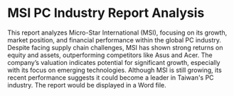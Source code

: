 # MSI PC Industry Report Analysis
This report analyzes Micro-Star International (MSI), focusing on its growth, market position, and financial performance within the global PC industry. Despite facing supply chain challenges, MSI has shown strong returns on equity and assets, outperforming competitors like Asus and Acer. The company’s valuation indicates potential for significant growth, especially with its focus on emerging technologies. Although MSI is still growing, its recent performance suggests it could become a leader in Taiwan's PC industry.
The report would be displayed in a Word file.
